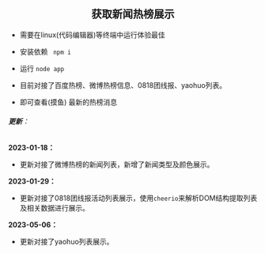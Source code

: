<h2 align="center">获取新闻热榜展示</h2>

- 需要在linux(代码编辑器)等终端中运行体验最佳

- 安装依赖 ` npm i`

- 运行 `node app`

- 目前对接了百度热榜、微博热榜信息、0818团线报、yaohuo列表。

- 即可查看(摸鱼) 最新的热榜消息

  

###### **更新**：

**2023-01-18：** 

- 更新对接了微博热榜的新闻列表，新增了新闻类型及颜色展示。

**2023-01-29：** 

- 更新对接了0818团线报活动列表展示，使用`cheerio`来解析DOM结构提取列表及相关数据进行展示。

**2023-05-06：** 

- 更新对接了yaohuo列表展示。